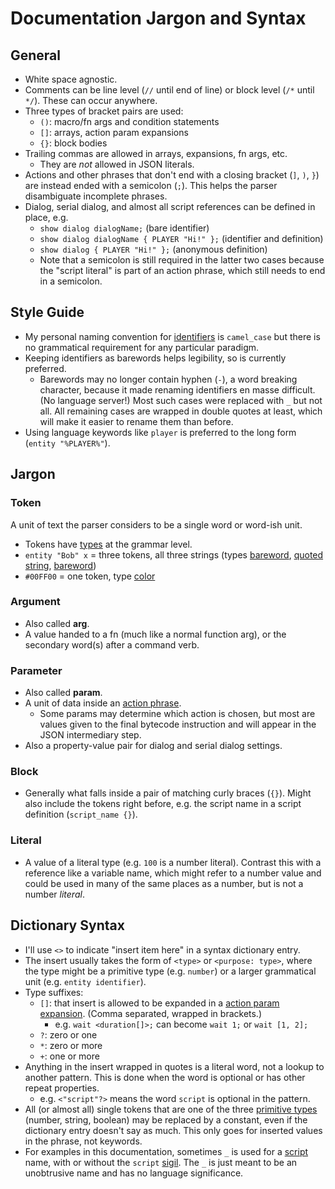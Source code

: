 # Documentation Jargon and Syntax

## General

- White space agnostic.
- Comments can be line level (`//` until end of line) or block level (`/*` until `*/`). These can occur anywhere.
- Three types of bracket pairs are used:
    - `()`: macro/fn args and condition statements
    - `[]`: arrays, action param expansions
    - `{}`: block bodies
- Trailing commas are allowed in arrays, expansions, fn args, etc.
    - They are _not_ allowed in JSON literals.
- Actions and other phrases that don't end with a closing bracket (`]`, `)`, `}`) are instead ended with a semicolon (`;`). This helps the parser disambiguate incomplete phrases.
- Dialog, serial dialog, and almost all script references can be defined in place, e.g.
    - `show dialog dialogName;` (bare identifier)
    - `show dialog dialogName { PLAYER "Hi!" };` (identifier and definition)
    - `show dialog { PLAYER "Hi!" };` (anonymous definition)
    - Note that a semicolon is still required in the latter two cases because the "script literal" is part of an action phrase, which still needs to end in a semicolon.

## Style Guide

- My personal naming convention for [identifiers](identifiers) is `camel_case` but there is no grammatical requirement for any particular paradigm.
- Keeping identifiers as barewords helps legibility, so is currently preferred.
    - Barewords may no longer contain hyphen (`-`), a word breaking character, because it made renaming identifiers en masse difficult. (No language server!) Most such cases were replaced with `_` but not all. All remaining cases are wrapped in double quotes at least, which will make it easier to rename them than before.
- Using language keywords like `player` is preferred to the long form (`entity "%PLAYER%"`).

## Jargon

### Token

A unit of text the parser considers to be a single word or word-ish unit.

- Tokens have [types](primitive_types) at the grammar level.
- `entity "Bob" x` = three tokens, all three strings (types [bareword](primitive_types#bareword), [quoted string](primitive_types#quoted-string), [bareword](primitive_types#bareword))
- `#00FF00` = one token, type [color](primitive_types#color)

### Argument

- Also called **arg**.
- A value handed to a fn (much like a normal function arg), or the secondary word(s) after a command verb.

### Parameter

- Also called **param**.
- A unit of data inside an [action phrase](actions).
	- Some params may determine which action is chosen, but most are values given to the final bytecode instruction and will appear in the JSON intermediary step.
- Also a property-value pair for dialog and serial dialog settings.

### Block

- Generally what falls inside a pair of matching curly braces (`{}`). Might also include the tokens right before, e.g. the script name in a script definition (`script_name {}`).

### Literal

- A value of a literal type (e.g. `100` is a number literal). Contrast this with a reference like a variable name, which might refer to a number value and could be used in many of the same places as a number, but is not a number _literal_.

## Dictionary Syntax

- I'll use `<>` to indicate "insert item here" in a syntax dictionary entry.
- The insert usually takes the form of `<type>` or  `<purpose: type>`, where the type might be a primitive type (e.g. `number`) or a larger grammatical unit (e.g. `entity identifier`).
- Type suffixes:
	- `[]`: that insert is allowed to be expanded in a [action param expansion](action_param_expansions). (Comma separated, wrapped in brackets.)
		- e.g. `wait <duration[]>;` can become `wait 1;` or `wait [1, 2];`
	- `?`: zero or one
	- `*`: zero or more
	- `+`: one or more
- Anything in the insert wrapped in quotes is a literal word, not a lookup to another pattern. This is done when the word is optional or has other repeat properties.
	- e.g. `<"script"?>` means the word `script` is optional in the pattern.
- All (or almost all) single tokens that are one of the three [primitive types](primitive_types) (number, string, boolean) may be replaced by a constant, even if the dictionary entry doesn't say as much. This only goes for inserted values in the phrase, not keywords.
- For examples in this documentation, sometimes `_` is used for a [script](scripts) name, with or without the `script` [sigil](identifiers#sigils). The `_` is just meant to be an unobtrusive name and has no language significance.